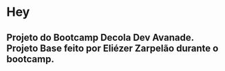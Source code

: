 # Hey
## Projeto do Bootcamp Decola Dev Avanade. Projeto Base feito por Eliézer Zarpelão durante o bootcamp.
